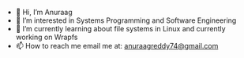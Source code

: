 - 👋 Hi, I’m Anuraag
- 👀 I’m interested in Systems Programming and Software Engineering
- 🌱 I’m currently learning about file systems in Linux and currently working on Wrapfs
- 📫 How to reach me email me at: anuraagreddy74@gmail.com

<!---
AnuraagReddy123/AnuraagReddy123 is a ✨ special ✨ repository because its `README.md` (this file) appears on your GitHub profile.
You can click the Preview link to take a look at your changes.
--->
